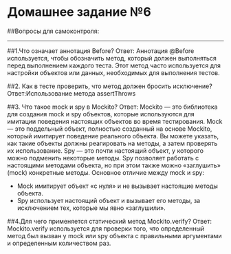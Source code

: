 # Домашнее задание №6
##Вопросы для самоконтроля:
___________________________________________________________
##1.Что означает аннотация  Before?
Ответ: Аннотация @Before используется, чтобы обозначить метод, который должен выполняться перед выполнением каждого теста. Этот метод часто используется для настройки объектов или данных, необходимых для выполнения тестов.

##2. Как в тесте проверить, что метод должен бросить исключение?
Ответ:Использование метода assertThrows

##3. Что такое mock и spy в Mockito?
Ответ: Mockito — это библиотека для создания mock и spy объектов, которые используются для имитации поведения настоящих объектов во время тестирования. 
Mock — это поддельный объект, полностью созданный на основе Mockito, который имитирует поведение реального объекта. Вы можете указать, как такие объекты должны реагировать на методы, а затем проверять их использование.
Spy — это почти настоящий объект, у которого можно подменить некоторые методы. Spy позволяет работать с настоящими методами объекта, но при этом также можно «заглушить» (mock) конкретные методы.
Основное отличие между mock и spy:
- Mock имитирует объект «с нуля» и не вызывает настоящие методы объекта.
- Spy использует настоящий объект и вызывает его методы, за исключением тех, которые мы явно «заглушили».

##4.Для чего применяется статический метод Mockito.verify?
Ответ: Mockito.verify используется для проверки того, что определенный метод был вызван у mock или spy объекта с правильными аргументами и определенным количеством раз.
